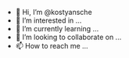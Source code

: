 - 👋 Hi, I’m @kostyansche
- 👀 I’m interested in ...
- 🌱 I’m currently learning ...
- 💞️ I’m looking to collaborate on ...
- 📫 How to reach me ...

<!---
kostyansche/kostyansche is a ✨ special ✨ repository because its `README.md` (this file) appears on your GitHub profile.
You can click the Preview link to take a look at your changes.
--->
